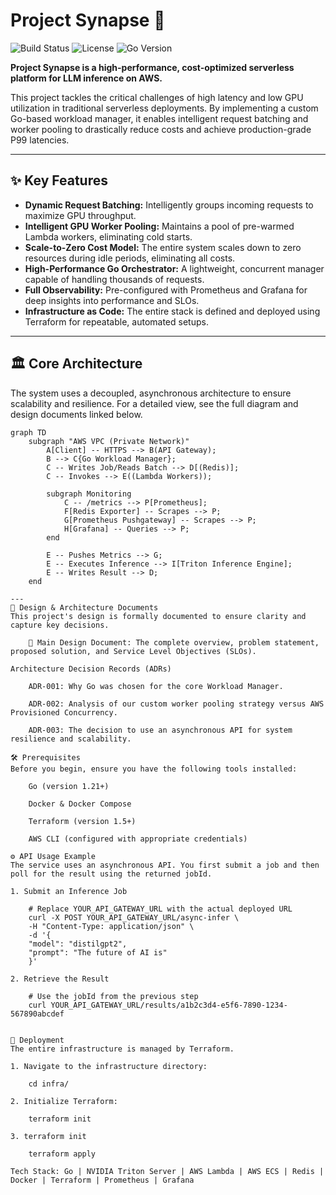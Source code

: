 # Project Synapse 🧠

![Build Status](https://img.shields.io/badge/build-passing-brightgreen)
![License](https://img.shields.io/badge/license-MIT-blue)
![Go Version](https://img.shields.io/badge/go-1.22-cyan.svg)

**Project Synapse is a high-performance, cost-optimized serverless platform for LLM inference on AWS.**

This project tackles the critical challenges of high latency and low GPU utilization in traditional serverless deployments. By implementing a custom Go-based workload manager, it enables intelligent request batching and worker pooling to drastically reduce costs and achieve production-grade P99 latencies.

---
## ✨ Key Features

* **Dynamic Request Batching:** Intelligently groups incoming requests to maximize GPU throughput.
* **Intelligent GPU Worker Pooling:** Maintains a pool of pre-warmed Lambda workers, eliminating cold starts.
* **Scale-to-Zero Cost Model:** The entire system scales down to zero resources during idle periods, eliminating all costs.
* **High-Performance Go Orchestrator:** A lightweight, concurrent manager capable of handling thousands of requests.
* **Full Observability:** Pre-configured with Prometheus and Grafana for deep insights into performance and SLOs.
* **Infrastructure as Code:** The entire stack is defined and deployed using Terraform for repeatable, automated setups.

---
## 🏛️ Core Architecture

The system uses a decoupled, asynchronous architecture to ensure scalability and resilience. For a detailed view, see the full diagram and design documents linked below.

```mermaid
graph TD
    subgraph "AWS VPC (Private Network)"
        A[Client] -- HTTPS --> B(API Gateway);
        B --> C{Go Workload Manager};
        C -- Writes Job/Reads Batch --> D[(Redis)];
        C -- Invokes --> E((Lambda Workers));

        subgraph Monitoring
            C -- /metrics --> P[Prometheus];
            F[Redis Exporter] -- Scrapes --> P;
            G[Prometheus Pushgateway] -- Scrapes --> P;
            H[Grafana] -- Queries --> P;
        end

        E -- Pushes Metrics --> G;
        E -- Executes Inference --> I[Triton Inference Engine];
        E -- Writes Result --> D;
    end

---
📜 Design & Architecture Documents
This project's design is formally documented to ensure clarity and capture key decisions.

    📄 Main Design Document: The complete overview, problem statement, proposed solution, and Service Level Objectives (SLOs).

Architecture Decision Records (ADRs)

    ADR-001: Why Go was chosen for the core Workload Manager.

    ADR-002: Analysis of our custom worker pooling strategy versus AWS Provisioned Concurrency.

    ADR-003: The decision to use an asynchronous API for system resilience and scalability.

🛠️ Prerequisites
Before you begin, ensure you have the following tools installed:

    Go (version 1.21+)

    Docker & Docker Compose

    Terraform (version 1.5+)

    AWS CLI (configured with appropriate credentials)

⚙️ API Usage Example
The service uses an asynchronous API. You first submit a job and then poll for the result using the returned jobId.

1. Submit an Inference Job

    # Replace YOUR_API_GATEWAY_URL with the actual deployed URL
    curl -X POST YOUR_API_GATEWAY_URL/async-infer \
    -H "Content-Type: application/json" \
    -d '{
    "model": "distilgpt2",
    "prompt": "The future of AI is"
    }'

2. Retrieve the Result

    # Use the jobId from the previous step
    curl YOUR_API_GATEWAY_URL/results/a1b2c3d4-e5f6-7890-1234-567890abcdef


🚀 Deployment
The entire infrastructure is managed by Terraform.

1. Navigate to the infrastructure directory:

    cd infra/

2. Initialize Terraform:

    terraform init

3. terraform init

    terraform apply

Tech Stack: Go | NVIDIA Triton Server | AWS Lambda | AWS ECS | Redis | Docker | Terraform | Prometheus | Grafana
